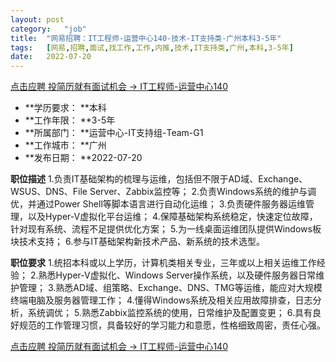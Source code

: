 ```yaml
---
layout:	post
category:	"job"
title:	"网易招聘：IT工程师-运营中心140-技术-IT支持类-广州本科3-5年"
tags:	[网易,招聘,面试,找工作,工作,内推,技术,IT支持类,广州,本科,3-5年]
date:	2022-07-20
---
```


[点击应聘 投简历就有面试机会 -> IT工程师-运营中心140](http://mobile.bole.netease.com/bole/boleDetail?id=34998&employeeId=346f03c3cda5f04c&key=all)



- **学历要求： **本科
- **工作年限： **3-5年
- **所属部门： **运营中心-IT支持组-Team-G1
- **工作城市： **广州
- **发布日期： **2022-07-20



**职位描述**
1.负责IT基础架构的梳理与运维，包括但不限于AD域、Exchange、WSUS、DNS、File Server、Zabbix监控等；
2.负责Windows系统的维护与调优，并通过Power Shell等脚本语言进行自动化运维；
3.负责硬件服务器运维管理，以及Hyper-V虚拟化平台运维；
4.保障基础架构系统稳定，快速定位故障，针对现有系统、流程不足提供优化方案；
5.为一线桌面运维团队提供Windows板块技术支持；
6.参与IT基础架构新技术产品、新系统的技术选型。



**职位要求**
1.统招本科或以上学历，计算机类相关专业，三年或以上相关运维工作经验；
2.熟悉Hyper-V虚拟化、Windows Server操作系统，以及硬件服务器日常维护管理；
3.熟悉AD域、组策略、Exchange、DNS、TMG等运维，能应对大规模终端电脑及服务器管理工作；
4.懂得Windows系统及相关应用故障排查，日志分析，系统调优；
5.熟悉Zabbix监控系统的使用，日常维护及配置变更；
6.具有良好规范的工作管理习惯，具备较好的学习能力和意愿，性格细致周密，责任心强。



[点击应聘 投简历就有面试机会 -> IT工程师-运营中心140](http://mobile.bole.netease.com/bole/boleDetail?id=34998&employeeId=346f03c3cda5f04c&key=all)